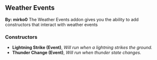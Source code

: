 ## Weather Events
**By: mirko0**
The Weather Events addon gives you the ability to add constructors that interact with weather events
<br>

### Constructors
* **Lightning Strike (Event)**, *Will run when a lightning strikes the ground.*
* **Thunder Change (Event)**, *Will run when thunder state changes.*
